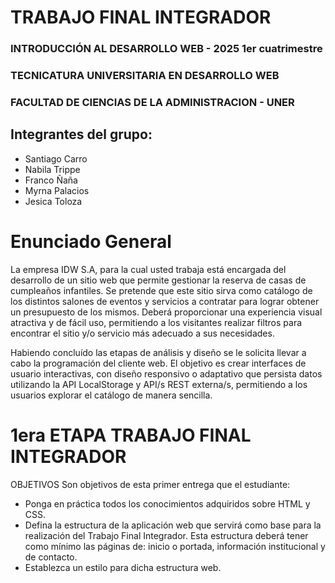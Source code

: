 # TRABAJO FINAL INTEGRADOR
### INTRODUCCIÓN AL DESARROLLO WEB - 2025  1er cuatrimestre
### TECNICATURA UNIVERSITARIA EN DESARROLLO WEB
### FACULTAD DE CIENCIAS DE LA ADMINISTRACION - UNER

## Integrantes del grupo:

- Santiago Carro
- Nabila Trippe
- Franco Ñaña
- Myrna Palacios
- Jesica Toloza

# Enunciado General

  La empresa IDW S.A, para la cual usted trabaja está encargada del desarrollo de un sitio web que permite 
gestionar la reserva de casas de cumpleaños infantiles. Se pretende que este sitio sirva como catálogo de los 
distintos salones de eventos y  servicios a contratar para lograr obtener un presupuesto de los mismos. 
Deberá proporcionar una experiencia visual atractiva y de fácil uso, permitiendo a los visitantes realizar 
filtros para encontrar el sitio  y/o servicio más adecuado a sus necesidades. 

  Habiendo concluído las etapas de análisis y diseño se le solicita llevar a cabo la programación del cliente 
web. El objetivo es crear interfaces de usuario interactivas, con diseño responsivo o adaptativo que persista 
datos utilizando la API LocalStorage y API/s REST externa/s, permitiendo a los usuarios explorar el catálogo 
de manera sencilla. 

#  1era ETAPA TRABAJO FINAL INTEGRADOR 
 OBJETIVOS
 Son objetivos de esta primer entrega que el estudiante:
 - Ponga en práctica todos los conocimientos adquiridos sobre HTML y CSS.
 - Defina la estructura de la aplicación web que servirá como base para la realización del Trabajo Final Integrador. Esta estructura deberá tener como mínimo las páginas de: inicio o portada, información 
institucional y de contacto.
 - Establezca un estilo para dicha estructura web.
